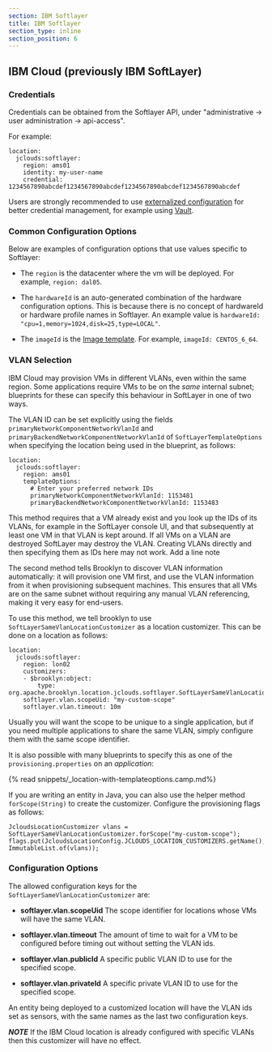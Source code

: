 ```yaml
---
section: IBM Softlayer
title: IBM Softlayer
section_type: inline
section_position: 6
---
```


## IBM Cloud (previously IBM SoftLayer)

### Credentials

Credentials can be obtained from the Softlayer API, under "administrative -> user administration -> api-access".

For example:

    location:
      jclouds:softlayer:
        region: ams01
        identity: my-user-name
        credential: 1234567890abcdef1234567890abcdef1234567890abcdef1234567890abcdef

Users are strongly recommended to use 
[externalized configuration](/guide/ops/externalized-configuration.md) for better
credential management, for example using [Vault](https://www.vaultproject.io/).


### Common Configuration Options

Below are examples of configuration options that use values specific to Softlayer:

* The `region` is the datacenter where the vm will be deployed.
  For example, `region: dal05`.

* The `hardwareId` is an auto-generated combination of the hardware configuration options.
  This is because there is no concept of hardwareId or hardware profile names in Softlayer. 
  An example value is `hardwareId: "cpu=1,memory=1024,disk=25,type=LOCAL"`.

* The `imageId` is the [Image template](https://cloud.ibm.com/docs/image-templates?topic=image-templates-ordering-an-instance-from-an-image-template).
  For example, `imageId: CENTOS_6_64`.


### VLAN Selection

IBM Cloud may provision VMs in different VLANs, even within the same region.
Some applications require VMs to be on the *same* internal subnet; blueprints
for these can specify this behaviour in SoftLayer in one of two ways.

The VLAN ID can be set explicitly using the fields
`primaryNetworkComponentNetworkVlanId` and
`primaryBackendNetworkComponentNetworkVlanId` of `SoftLayerTemplateOptions`
when specifying the location being used in the blueprint, as follows:

    location:
      jclouds:softlayer:
        region: ams01
        templateOptions:
          # Enter your preferred network IDs
          primaryNetworkComponentNetworkVlanId: 1153481
          primaryBackendNetworkComponentNetworkVlanId: 1153483

This method requires that a VM already exist and you look up the IDs of its
VLANs, for example in the SoftLayer console UI, and that subsequently at least
one VM in that VLAN is kept around.  If all VMs on a VLAN are destroyed
SoftLayer may destroy the VLAN.  Creating VLANs directly and then specifying
them as IDs here may not work.  Add a line note

The second method tells Brooklyn to discover VLAN information automatically: it
will provision one VM first, and use the VLAN information from it when
provisioning subsequent machines. This ensures that all VMs are on the same
subnet without requiring any manual VLAN referencing, making it very easy for
end-users.

To use this method, we tell brooklyn to use `SoftLayerSameVlanLocationCustomizer`
as a location customizer.  This can be done on a location as follows:

    location:
      jclouds:softlayer:
        region: lon02
        customizers:
        - $brooklyn:object:
            type: org.apache.brooklyn.location.jclouds.softlayer.SoftLayerSameVlanLocationCustomizer
        softlayer.vlan.scopeUid: "my-custom-scope"
        softlayer.vlan.timeout: 10m

Usually you will want the scope to be unique to a single application, but if you
need multiple applications to share the same VLAN, simply configure them with
the same scope identifier.

It is also possible with many blueprints to specify this as one of the
`provisioning.properties` on an *application*:

{% read snippets/_location-with-templateoptions.camp.md%}

If you are writing an entity in Java, you can also use the helper
method `forScope(String)` to create the customizer. Configure the
provisioning flags as follows:

    JcloudsLocationCustomizer vlans = SoftLayerSameVlanLocationCustomizer.forScope("my-custom-scope");
    flags.put(JcloudsLocationConfig.JCLOUDS_LOCATION_CUSTOMIZERS.getName(), ImmutableList.of(vlans));


### Configuration Options

The allowed configuration keys for the `SoftLayerSameVlanLocationCustomizer`
are:

-   **softlayer.vlan.scopeUid** The scope identifier for locations whose
    VMs will have the same VLAN.

-   **softlayer.vlan.timeout** The amount of time to wait for a VM to
    be configured before timing out without setting the VLAN ids.

-   **softlayer.vlan.publicId** A specific public VLAN ID to use for
    the specified scope.

-   **softlayer.vlan.privateId** A specific private VLAN ID to use for
    the specified scope.

An entity being deployed to a customized location will have the VLAN ids set as
sensors, with the same names as the last two configuration keys.

***NOTE*** If the IBM Cloud location is already configured with specific VLANs
then this customizer will have no effect.



